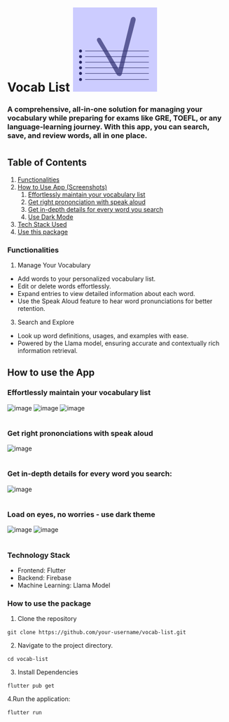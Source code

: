 # Vocab List ![image](https://github.com/siddharth177/vocab-list/blob/main/android/app/src/main/res/mipmap-xxxhdpi/ic_launcher.png)
### A comprehensive, all-in-one solution for managing your vocabulary while preparing for exams like GRE, TOEFL, or any language-learning journey. With this app, you can search, save, and review words, all in one place.
#

## Table of Contents
1. [Functionalities](#functionalities)
2. [How to Use App (Screenshots)](#how-to-use-the-app)
   1. [Effortlessly maintain your vocabulary list](#effortlessly-maintain-your-vocabulary-list)
   2. [Get right prononciation with speak aloud](#get-right-prononciations-with-speak-aloud)
   3. [Get in-depth details for every word you search](#get-in-depth-details-for-every-word-you-search)
   4. [Use Dark Mode](#load-on-eyes-no-worries---use-dark-theme)
3. [Tech Stack Used](#technology-stack)
4. [Use this package](#how-to-use-the-package)


### Functionalities
1. Manage Your Vocabulary
 - Add words to your personalized vocabulary list.
 - Edit or delete words effortlessly.
 - Expand entries to view detailed information about each word.
 - Use the Speak Aloud feature to hear word pronunciations for better retention.

3. Search and Explore
 - Look up word definitions, usages, and examples with ease.
 - Powered by the Llama model, ensuring accurate and contextually rich information retrieval.


## How to use the App
### **Effortlessly maintain your vocabulary list**
![image](https://github.com/user-attachments/assets/3d2ef2b5-2c73-4d50-a6c3-036936417c22) ![image](https://github.com/user-attachments/assets/062a7004-11aa-4bf3-856b-0ecd945f5def) ![image](https://github.com/user-attachments/assets/a2689dee-3757-4acf-8257-862cb9d40ec5)
#

### **Get right prononciations with speak aloud**
![image](https://github.com/user-attachments/assets/bd16a1ed-2561-4c26-a366-ef040660a315)
#

### **Get in-depth details for every word you search:**
![image](https://github.com/user-attachments/assets/5a235081-e68b-4dd4-96e4-fddc7a68f303)
#

### **Load on eyes, no worries - use dark theme**
![image](https://github.com/user-attachments/assets/eb437a37-1101-4d71-a2a8-a832f45a8ca7) ![image](https://github.com/user-attachments/assets/bd13d805-6908-4107-b0d9-dbbb06fc34ef)
#


### Technology Stack
- Frontend: Flutter
- Backend: Firebase
- Machine Learning: Llama Model


### How to use the package
1. Clone the repository
```
git clone https://github.com/your-username/vocab-list.git  
```

2. Navigate to the project directory.
```
cd vocab-list  
```

3. Install Dependencies
```
flutter pub get  
```
4.Run the application:
```
flutter run
```



